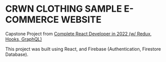# CRWN CLOTHING SAMPLE E-COMMERCE WEBSITE

Capstone Project from [Complete React Developer in 2022 (w/ Redux, Hooks, GraphQL)](https://www.udemy.com/course/complete-react-developer-zero-to-mastery/)

This project was built using React, and Firebase (Authentication, Firestore Database).
